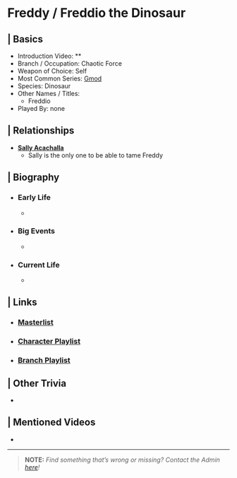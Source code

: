 # Freddy / Freddio the Dinosaur  


## | Basics  
- Introduction Video: **  
- Branch / Occupation: Chaotic Force  
- Weapon of Choice: Self  
- Most Common Series: [Gmod](6.Series/Gmod.html)  
- Species: Dinosaur  
- Other Names / Titles:   
  - Freddio  
- Played By: none  


## | Relationships  
- [**Sally Acachalla**](5.Characters/Sally_Acachalla.html)  
  - Sally is the only one to be able to tame Freddy 


## | Biography  
- ### Early Life  
  -   
- ### Big Events  
  -   
- ### Current Life  
  -   

 
## | Links  
- ### [Masterlist]()  
- ### [Character Playlist]()  
- ### [Branch Playlist]()  


## | Other Trivia  
-   

## | Mentioned Videos
- []()

----

> **NOTE:** *Find something that’s wrong or missing? Contact the Admin [here](./chapter_2.md)!*
